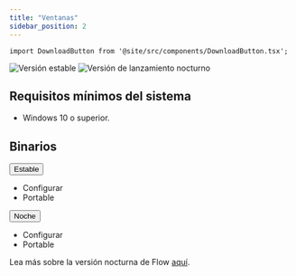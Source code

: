 ```yaml
---
title: "Ventanas"
sidebar_position: 2
---
```


```mdx-code-block
import DownloadButton from '@site/src/components/DownloadButton.tsx';
```

![Versión estable](https://img.shields.io/badge/dynamic/yaml?color=c4840d&label=Stable&query=%24.version&url=https%3A%2F%2Fraw.githubusercontent.com%2FLinwoodDev%2FFlow%2Fstable%2Fapp%2Fpubspec.yaml&style=for-the-badge) ![Versión de lanzamiento nocturno](https://img.shields.io/badge/dynamic/yaml?color=f7d28c&label=Nightly&query=%24.version&url=https%3A%2F%2Fraw.githubusercontent.com%2FLinwoodDev%2FFlow%2Fnightly%2Fapp%2Fpubspec.yaml&style=for-the-badge)

## Requisitos mínimos del sistema

* Windows 10 o superior.

## Binarios

<div className="row margin-bottom--lg padding--sm">
<div className="dropdown dropdown--hoverable margin--sm">
  <button className="button button--outline button--info button--lg">Estable</button>
  <ul className="dropdown__menu">
    <li>
      <DownloadButton after="/downloads/post-windows" className="dropdown__link" href="https://github.com/LinwoodDev/Flow/releases/download/stable/linwood-flow-windows-setup.exe">
        Configurar
      </DownloadButton>
    </li>
    <li>
      <DownloadButton after="/downloads/post-windows" className="dropdown__link" href="https://github.com/LinwoodDev/Flow/releases/download/stable/linwood-flow-windows.zip">
        Portable
      </DownloadButton>
    </li>
  </ul>
</div>
<div className="dropdown dropdown--hoverable margin--sm">
  <button className="button button--outline button--danger button--lg">Noche</button>
  <ul className="dropdown__menu">
    <li>
      <DownloadButton after="/downloads/post-windows" className="dropdown__link" href="https://github.com/LinwoodDev/Flow/releases/download/nightly/linwood-flow-windows-setup.exe">
        Configurar
      </DownloadButton>
    </li>
    <li>
      <DownloadButton after="/downloads/post-windows" className="dropdown__link" href="https://github.com/LinwoodDev/Flow/releases/download/nightly/linwood-flow-windows.zip">
        Portable
      </DownloadButton>
    </li>
  </ul>
</div>
</div>

Lea más sobre la versión nocturna de Flow [aquí](/nightly).
